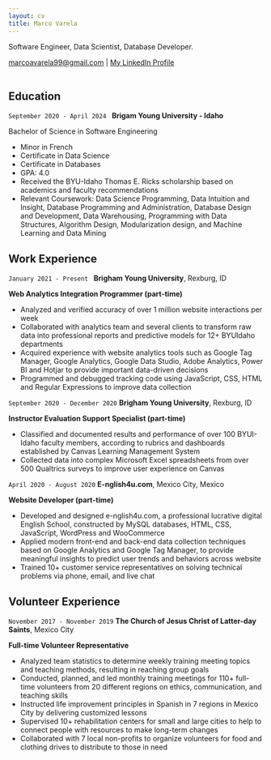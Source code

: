 ```yaml
---
layout: cv
title: Marco Varela
---
```


Software Engineer, Data Scientist, Database Developer.

<div id="webaddress">
<a href="marcoavarela99@gmail.com">marcoavarela99@gmail.com</a>
| <a href="https://www.linkedin.com/in/marco-varela/">My LinkedIn Profile</a>
</div>

<br>

## Education

`September 2020 - April 2024 `
__Brigam Young University - Idaho__

Bachelor of Science in Software Engineering

* Minor in French
* Certificate in Data Science
* Certificate in Databases
* GPA: 4.0
* Received the BYU-Idaho Thomas E. Ricks scholarship based on academics and faculty recommendations
* Relevant Coursework: Data Science Programming, Data Intuition and Insight, Database Programming and Administration, Database
Design and Development, Data Warehousing, Programming with Data Structures, Algorithm Design, Modularization design, and
Machine Learning and Data Mining



## Work Experience

`January 2021 - Present `
__Brigham Young University__, Rexburg, ID

__Web Analytics Integration Programmer (part-time)__

* Analyzed and verified accuracy of over 1 million website interactions per week
* Collaborated with analytics team and several clients to transform raw data into professional reports and predictive models for 12+ BYUIdaho departments
* Acquired experience with website analytics tools such as Google Tag Manager, Google Analytics, Google Data Studio, Adobe Analytics,
Power BI and Hotjar to provide important data-driven decisions
* Programmed and debugged tracking code using JavaScript, CSS, HTML and Regular Expressions to improve data collection


`September 2020 - December 2020`
__Brigham Young University__, Rexburg, ID

__Instructor Evaluation Support Specialist (part-time)__

* Classified and documented results and performance of over 100 BYUI- Idaho faculty members, according to rubrics and dashboards
established by Canvas Learning Management System
* Collected data into complex Microsoft Excel spreadsheets from over 500 Qualtrics surveys to improve user experience on Canvas


`April 2020 - August 2020`
__E-nglish4u.com__, Mexico City, Mexico 

__Website Developer (part-time)__

* Developed and designed e-nglish4u.com, a professional lucrative digital English School, constructed by MySQL databases, HTML, CSS,
JavaScript, WordPress and WooCommerce
* Applied modern front-end and back-end data collection techniques based on Google Analytics and Google Tag Manager, to provide
meaningful insights to predict user trends and behaviors across website
* Trained 10+ customer service representatives on solving technical problems via phone, email, and live chat








## Volunteer Experience

`November 2017 - November 2019`
__The Church of Jesus Christ of Latter-day Saints__, Mexico City

__Full-time Volunteer Representative__
* Analyzed team statistics to determine weekly training meeting topics and teaching methods, resulting in reaching group goals
* Conducted, planned, and led monthly training meetings for 110+ full-time volunteers from 20 different regions on ethics,
communication, and teaching skills
* Instructed life improvement principles in Spanish in 7 regions in Mexico City by delivering customized lessons
* Supervised 10+ rehabilitation centers for small and large cities to help to connect people with resources to make long-term changes
* Collaborated with 7 local non-profits to organize volunteers for food and clothing drives to distribute to those in need

<!-- ### Footer

Last updated: 12/08/2022 -->


